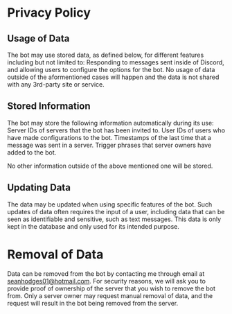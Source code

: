 # Privacy Policy
## Usage of Data
The bot may use stored data, as defined below, for different features including but not limited to: Responding to messages sent inside of Discord, and allowing users to configure the options for the bot.
No usage of data outside of the aformentioned cases will happen and the data is not shared with any 3rd-party site or service.

## Stored Information
The bot may store the following information automatically during its use:
Server IDs of servers that the bot has been invited to.
User IDs of users who have made configurations to the bot.
Timestamps of the last time that a message was sent in a server.
Trigger phrases that server owners have added to the bot.

No other information outside of the above mentioned one will be stored.

## Updating Data
The data may be updated when using specific features of the bot.
Such updates of data often requires the input of a user, including data that can be seen as identifiable and sensitive, such as text messages. This data is only kept in the database and only used for its intended purpose.

# Removal of Data
Data can be removed from the bot by contacting me through email at seanhodges01@hotmail.com.
For security reasons, we will ask you to provide proof of ownership of the server that you wish to remove the bot from. Only a server owner may request manual removal of data, and the request will result in the bot being removed from the server.
